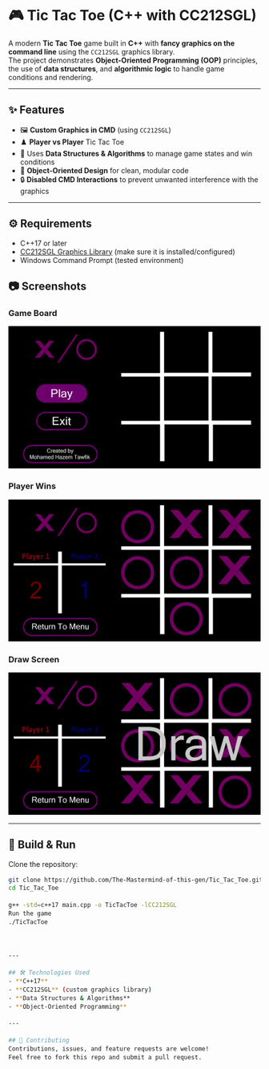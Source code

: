 # 🎮 Tic Tac Toe (C++ with CC212SGL)

A modern **Tic Tac Toe** game built in **C++** with **fancy graphics on the command line** using the `CC212SGL` graphics library.  
The project demonstrates **Object-Oriented Programming (OOP)** principles, the use of **data structures**, and **algorithmic logic** to handle game conditions and rendering.

---

## ✨ Features
- 🖼️ **Custom Graphics in CMD** (using `CC212SGL`)
- ♟️ **Player vs Player** Tic Tac Toe
- 🧠 Uses **Data Structures & Algorithms** to manage game states and win conditions
- 🎯 **Object-Oriented Design** for clean, modular code
- 🔒 **Disabled CMD Interactions** to prevent unwanted interference with the graphics

---

## ⚙️ Requirements
- C++17 or later
- [CC212SGL Graphics Library](#) (make sure it is installed/configured)
- Windows Command Prompt (tested environment)

## 📷 Screenshots

### Game Board
![Main Menu](Images/ReadMe/Menu.png)

### Player Wins
![Game](images/ReadMe/Game.png)

### Draw Screen
![Draw Screen](images/ReadMe/Draw.png)

---

## 🚀 Build & Run

Clone the repository:
```bash
git clone https://github.com/The-Mastermind-of-this-gen/Tic_Tac_Toe.git
cd Tic_Tac_Toe

g++ -std=c++17 main.cpp -o TicTacToe -lCC212SGL
Run the game
./TicTacToe



---

## 🛠️ Technologies Used
- **C++17**
- **CC212SGL** (custom graphics library)
- **Data Structures & Algorithms**
- **Object-Oriented Programming**

---

## 🤝 Contributing
Contributions, issues, and feature requests are welcome!  
Feel free to fork this repo and submit a pull request.
